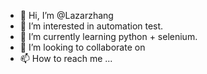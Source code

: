 - 👋 Hi, I’m @Lazarzhang
- 👀 I’m interested in automation test.
- 🌱 I’m currently learning python + selenium.
- 💞️ I’m looking to collaborate on 
- 📫 How to reach me ...

<!---
Lazarzhang/Lazarzhang is a ✨ special ✨ repository because its `README.md` (this file) appears on your GitHub profile.
You can click the Preview link to take a look at your changes.
--->
